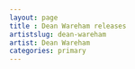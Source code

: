 ```yaml
---
layout: page
title : Dean Wareham releases
artistslug: dean-wareham
artist: Dean Wareham
categories: primary
---
```



